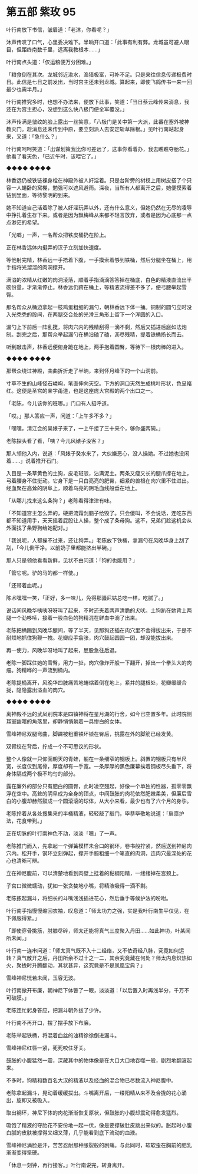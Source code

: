 # 第五部 紫玫 95

叶行南放下书信，皱眉道：「老沐，你看呢？」

沐声传叹了口气，心里委决难下。半晌开口道：「此事有利有弊。龙城虽可避人眼目，但距终南数千里，远离我教根本……」

叶行南点头道：「仅运粮便万分困难。」

「粮食倒在其次。龙城邻近渝水，渔猎极富，可补不足。只是来往信息传递极费时日。此信是七日之前发出，当时宫主还未到龙城。算起来，即使飞鸽传书一来一回最少也需半月。」

叶行南推究多时，也想不办法来，便放下此事，笑道：「当日蔡云峰传来消息，我还在为宫主担心，没想到这么快八极门便全军覆没。」

沐声传满是皱纹的脸上露出一丝笑意，「八极门是关中第一大派，此番在塞外被神教灭门。趁消息还未传到中原，要立刻派人去安定斩草除根。」见叶行南站起身来，又道：「急什么？」

叶行南呵呵笑道：「出谋划策我比你可差远了，这事你看着办，我去瞧瞧夺胎花。」他看了看天色，「已近午时，该喂它了。」

◆◆◆◆ ◆◆◆◆

林香远仍被铁链裸身栓在神殿外被人奸淫着。只是台阶旁的树杈上用树皮搭了个只容一人蜷卧的窝棚，勉强可以遮风避雨。深夜，当所有人都离开之后，她便摸索着钻到里面，等待黎明的到来。

她不知道自己活着除了被人奸淫玩弄以外，还有什么意义，但她仍然在无尽的凌辱中挣扎着生存下来。或者是因为飘梅峰从来都不轻言放弃，或者是因为心底那一点点渺茫的希望。

「光啷」一声，一名帮众把铁皮桶扔在阶上。

正在林香远体内挺弄的汉子立刻加快速度。

等他射完精，林香远一手捂着下腹，一手摸索着够到铁桶，然后分腿坐在桶上，用手指将光溜溜的肉洞撑开。

满溢的浓精从红嫩的肉洞滚落，顺着手指滴滴答答掉在桶底，白色的精液直流出半碗份量，才渐渐停止。林香远仍跨在桶上，等精液流得差不多了，便弓腰举起雪臀。

那名帮众从桶边拿起一枝鸡蛋粗细的漏勺，朝林香远下体一捅。铜制的圆勺立时没入光秃秃的股间，在两腿交合处的光滑三角形上留下一个浑圆的入口。

漏勺上下前后一阵乱搅，将肉穴内的残精刮得一滴不剩，然后又插进后庭如法炮制。刮完之后，那帮众举起漏勺在桶沿磕了磕，沥尽残精，提着铁桶扬长而去。

听到敲击声，林香远便俯身跪在地上，两手抱着圆臀，等待下一根肉棒的进入。

◆◆◆◆ ◆◆◆◆

那帮众绕过神殿，曲曲折折走了半晌，来到怀月峰下的一个山洞前。

寸草不生的山峰怪石嶙峋，笔直伸向天空。下方的洞口天然生成桃叶形状，色呈褚红。这便是圣宫的亲字甬道，也是这座庞大宫殿的两个出口之一。

「老陈，今儿该你的班哪。」门口有人招呼道。

「哎。」那人答应一声，问道：「上午多不多？」

「嘿嘿，清江会的吴婊子来了，一上午接了三十来个，够你盛两碗。」

老陈探头看了看，「咦？今儿风婊子没客？」

那人领他入内，说道：「风婊子癸水来了，大伙嫌恶心，没人操她。不过她也没闲着……」说着推开石门。

入目是一条草黄色的土狗，皮毛斑驳，沾满泥土。两条又瘦又长的腿爪撑在地上，弓着腰身不住挺动。它身下是一只白亮亮的肥臀，细紧的兽根在肉穴里不住进出。经血聚在高耸的阴阜上，顺着乌亮的阴毛血线般垂在地上。

「从哪儿找来这么条狗？」老陈看得津津有味。

「不知道宫主怎么弄的，硬把流霜剑脑子给毁了。只会傻叫，不会说话，连吃东西都不知道用手，天天摇着屁股让人操，整个成了条母狗。这不，兄弟们趁这机会从外面找了条野狗给她配对。」

「我说呢，人都操不过来，还让狗弄。」老陈放下铁桶，拿漏勺在风晚华身上刮了刮，「今儿倒干净。以前奶子里都能挤出半碗。」

那人只是领他看看新鲜，见状不由问道：「狗的也能用？」

「管它呢。驴的马的都一样使。」

「还带着血呢。」

陈术嘿嘿一笑，「正好，多一味儿，免得那骚尼姑总吃一样，吃腻了。」

说话间风晚华咦咦呀呀叫了起来，不时还夹着两声清脆的犬吠。土狗趴在她背上两腿一个劲哆嗦，接着一股白色的狗精混在鲜血中淌了出来。

老陈把桶踢到风晚华腿间，等了半天，见那狗还插在肉穴里不舍得拔出来，于是不耐烦地抓住狗鞭一拽。花瓣应手翕张，肉穴鼓起圆圆一团，却没能拔出来。

再一使力，风晚华呀地叫了起来，屁股急往后退。

老陈一脚踩住她的雪臀，用力一扯，肉穴像炸开般一下翻开，掉出一个拳头大的肉瘤。狗精哗的一声流到桶内。

老陈提桶离开，风晚华四肢痛苦地蜷缩着倒在地上，紧并的腿根处，花瓣缓缓合拢，隐隐露出溢血的肉穴。

◆◆◆◆ ◆◆◆◆

离神殿不远的武凤别院本是四镇神将在星月湖的行舍，如今已空置多年。此时院侧耳室幽暗的角落里，却静悄悄躺着一具惨白的女体。

雪峰神尼双腿弯曲，脚踝被粗重铁环锁在臀后，挑露在外的脚筋已经发黄。

双臂绞在背后，拧成一个不可思议的形状。

整个人像就一只仰面朝天的青蛙，躺在一条细窄的钢板上。斜置的钢板只有半尺宽，长度仅到尾骨，厚度却有一手宽。一条厚厚的黑色廉幕挨着钢板尽头垂下，将身体隔成两个极不均匀的部分。

露在廉外的部分只有肥白的圆臀，此时凌空翘起，好像一个单独的性器，孤零零飘浮在空中。高耸的阴阜成为全身的顶点，中间鼓胀的肉花依然肥嫩柔美，但廉后雪白的小腹却赫然鼓成一个圆滚滚的球体，从大小来看，最少也有了六个月的身孕。

老陈拎着从各处搜集来的半桶精液，轻轻敲了敲门，毕恭毕敬地说道：「启禀护法，花食带到。」

正在切脉的叶行南神色不动，淡淡「嗯」了一声。

老陈推门而入，先拿起一个弹簧模样未合口的钢环，卷书般拧紧，然后送到神尼肉穴内。松开手，钢环立刻弹起，撑开手腕粗细一个笔直的肉洞，连肉穴最深处的花心也清晰可辨。

立在神尼腹前，可以清楚地看到肉壁上挂着的黏稠阳精，一缕缕掉在宫颈上。

子宫口微微蠕动，犹如一张贪婪地小嘴，将精液吸得一滴不剩。

老陈拣起漏斗，将细长的斗嘴浅浅插进花心，然后垂手等候护法的吩咐。

叶行南手指慢慢缩回衣袖，叹息道：「师太功力之强，实是我叶行南生平仅见，在下佩服得紧。」

「即使穿骨挑筋，肘膝尽碎，师太还能将真气三度聚入丹田……如此神功，叶某闻所未闻。」

叶行南一连串问道：「师太真气既不入十二经络，又不依奇经八脉，究竟如何运转？真气散开之后，丹田所余不过十之一二，其余究竟藏在何处？师太内息炽热如火，聚拢时升腾翻动，其状甚异，这究竟是不是凤凰宝典？」

雪峰神尼恍若未闻，玉容无波。

叶行南掀开布廉，朝神尼下体瞥了一眼，淡淡道：「以后置入时再浅半分，千万不可破膜。」

老陈连忙躬身答应，把漏斗朝外拔了少许。

叶行南不再开口，摆了摆手放下布廉。

老陈举起铁桶，将混着血丝的浊精徐徐倒进漏斗。

雪峰神尼红唇一紧，死死咬住牙关。

鼓胀的小腹猛然一震，深藏其中的物体像是在大口大口地吞噬一般，剧烈地翻滚起来。

不多时，狗精和数百名大汉的精液以及经血的混合物已尽数流入神尼腹中。

老陈拿起漏斗，晃动着缓缓拔出。斗嘴离开后，一缕阳精从来不及合拢的花心涌出，旋即又被吸入。

取出钢环，神尼下体的肉花渐渐恢复原状，但鼓胀的小腹却震动得愈发猛烈。

吸饱了精液的夺胎花不安份地一起一伏，像是要撑破肚皮跳出来似的。胀起时小腹白腻的皮肤被撑得又细又薄，几乎能看到底下流动的血液。

雪峰神尼满脸是汗，苦苦忍耐那种胀裂般的剧痛。与此同时，软软歪在胸前的肥乳渐渐变得坚硬。

「休息一刻钟，再行接客。」叶行南说完，转身离开。

